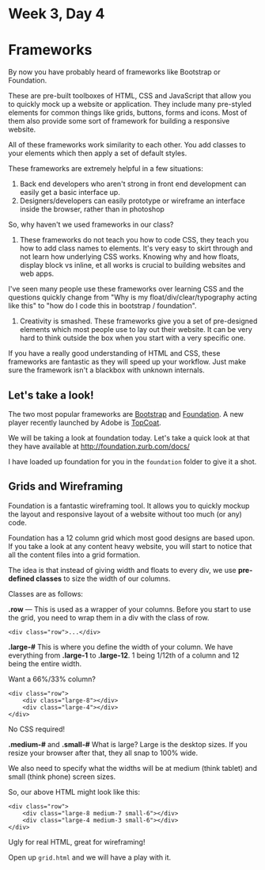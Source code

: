 # Week 3, Day 4

# Frameworks

By now you have probably heard of frameworks like Bootstrap or Foundation.

These are pre-built toolboxes of HTML, CSS and JavaScript that allow you to quickly mock up a website or application. They include many pre-styled elements for common things like grids, buttons, forms and icons. Most of them also provide some sort of framework for building a responsive website.

All of these frameworks work similarity to each other. You add classes to your elements which then apply a set of default styles.

These frameworks are extremely helpful in a few situations:

1. Back end developers who aren't strong in front end development can easily get a basic interface up.
1. Designers/developers can easily prototype or wireframe  an interface inside the browser, rather than in photoshop

So, why haven't we used frameworks in our class?

1. These frameworks do not teach you how to code CSS, they teach you how to add class names to elements. It's very easy to skirt through and not learn how underlying CSS works. Knowing why and how floats, display block vs inline, et all works is crucial to building websites and web apps. 

I've seen many people use these frameworks over learning CSS and the questions quickly change from "Why is my float/div/clear/typography acting like this" to "how do I code this in bootstrap / foundation". 

1. Creativity is smashed. These frameworks give you a set of pre-designed elements which most people use to lay out their website. It can be very hard to think outside the box when you start with a very specific one. 

If you have a really good understanding of HTML and CSS, these frameworks are fantastic as they will speed up your workflow. Just make sure the framework isn't a blackbox with unknown internals.


## Let's take a look!

The two most popular frameworks are [Bootstrap](http://twitter.github.io/bootstrap) and [Foundation](foundation.zurb.com). A new player recently launched by Adobe is [TopCoat](http://topcoat.io/).

We will be taking a look at foundation today. Let's take a quick look at that they have available at <http://foundation.zurb.com/docs/>

I have loaded up foundation for you in the `foundation` folder to give it a shot.

## Grids and Wireframing
Foundation is a fantastic wireframing tool. It allows you to quickly mockup the layout and responsive layout of a website without too much (or any) code. 

Foundation has a 12 column grid which most good designs are based upon. If you take a look at any content heavy website, you will start to notice that all the content files into a grid formation.

The idea is that instead of giving width and floats to every div, we use **pre-defined classes** to size the width of our columns. 

Classes are as follows:

**.row** — This is used as a wrapper of your columns. Before you start to use the grid, you need to wrap them in a div with the class of row.

`<div class="row">...</div>`

**.large-#** This is where you define the width of your column. We have everything from **.large-1** to **.large-12**. 1 being 1/12th of a column and 12 being the entire width. 

Want a 66%/33% column?

	<div class="row">
		<div class="large-8"></div>
		<div class="large-4"></div>
	</div>

No CSS required! 

**.medium-#** and **.small-#**
What is large? Large is the desktop sizes. If you resize your browser after that, they all snap to 100% wide. 

We also need to specify what the widths will be at medium (think tablet) and small (think phone) screen sizes. 

So, our above HTML might look like this:

	<div class="row">
		<div class="large-8 medium-7 small-6"></div>
		<div class="large-4 medium-3 small-6"></div>
	</div>

Ugly for real HTML, great for wireframing!

Open up `grid.html` and we will have a play with it.

